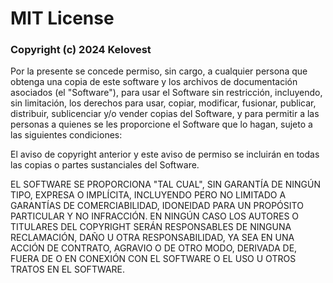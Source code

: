 # MIT License

### Copyright (c) 2024 Kelovest

Por la presente se concede permiso, sin cargo, a cualquier persona que obtenga una copia de este software y los archivos de documentación asociados (el "Software"), para usar el Software sin restricción, incluyendo, sin limitación, los derechos para usar, copiar, modificar, fusionar, publicar, distribuir, sublicenciar y/o vender copias del Software, y para permitir a las personas a quienes se les proporcione el Software que lo hagan, sujeto a las siguientes condiciones:

El aviso de copyright anterior y este aviso de permiso se incluirán en todas las copias o partes sustanciales del Software.

EL SOFTWARE SE PROPORCIONA "TAL CUAL", SIN GARANTÍA DE NINGÚN TIPO, EXPRESA O IMPLÍCITA, INCLUYENDO PERO NO LIMITADO A GARANTÍAS DE COMERCIABILIDAD, IDONEIDAD PARA UN PROPÓSITO PARTICULAR Y NO INFRACCIÓN. EN NINGÚN CASO LOS AUTORES O TITULARES DEL COPYRIGHT SERÁN RESPONSABLES DE NINGUNA RECLAMACIÓN, DAÑO U OTRA RESPONSABILIDAD, YA SEA EN UNA ACCIÓN DE CONTRATO, AGRAVIO O DE OTRO MODO, DERIVADA DE, FUERA DE O EN CONEXIÓN CON EL SOFTWARE O EL USO U OTROS TRATOS EN EL SOFTWARE.
